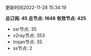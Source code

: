 更新时间2022-11-28 15:34:19

**总订阅: 45**
**总节点: 1648**
**有效节点: 425**
- ssr节点: 35
- v2ray节点: 353
- trojan节点: 35
- ss节点: 2
